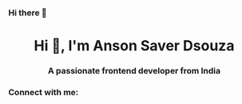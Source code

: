 ### Hi there 👋
<h1 align="center">Hi 👋, I'm Anson Saver Dsouza</h1>
<h3 align="center">A passionate frontend developer from India</h3>

<h3 align="left">Connect with me:</h3>
<p align="left">
</p>
